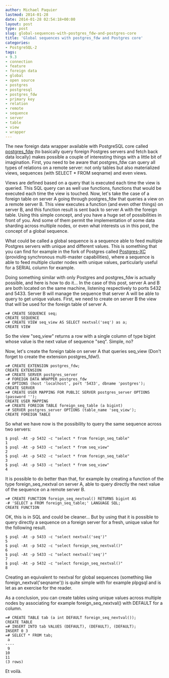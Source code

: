 ```yaml
---
author: Michael Paquier
lastmod: 2014-01-28
date: 2014-01-28 02:54:18+00:00
layout: post
type: post
slug: global-sequences-with-postgres_fdw-and-postgres-core
title: 'Global sequences with postgres_fdw and Postgres core'
categories:
- PostgreSQL-2
tags:
- 9.3
- connection
- feature
- foreign data
- global
- open source
- postgres
- postgresql
- postgres_fdw
- primary key
- relation
- remote
- sequence
- server
- table
- view
- wrapper
---
```

The new foreign data wrapper available with PostgreSQL core called
[postgres\_fdw](http://www.postgresql.org/docs/devel/static/postgres-fdw.html)
(to basically query foreign Postgres servers and fetch back data locally)
makes possible a couple of interesting things with a little bit of
imagination. First, you need to be aware that postgres\_fdw can query all
types of relations on a remote server: not only tables but also materialized
views, sequences (with SELECT * FROM seqname) and even views.

Views are defined based on a query that is executed each time the view is
queried. This SQL query can as well use functions, functions that would be
executed each time the view is touched. Now, let's take the case of a foreign
table on server A going through postgres\_fdw that queries a view on a remote
server B. This view executes a function (and even other things) on server B,
and this function result is sent back to server A with the foreign table.
Using this simple concept, and you have a huge set of possibilities in front
of you. And some of them permit the implementation of some data sharding
across multiple nodes, or even what interests us in this post, the concept
of a global sequence.

What could be called a global sequence is a sequence able to feed multiple
Postgres servers with unique and different values. This is something that
you can find for example in the fork of Postgres called
[Postgres-XC](https://sourceforge.net/apps/mediawiki/postgres-xc/index.php?title=Main_Page)
(providing synchronous multi-master capabilities), where a sequence is able
to feed multiple cluster nodes with unique values, particularly useful for
a SERIAL column for example.

Doing something similar with only Postgres and postgres\_fdw is actually
possible, and here is how to do it... In the case of this post, server A
and B are both located on the same machine, listening respectively to ports
5432 and 5433. Server B will manage the sequence that server A will be able
to query to get unique values. First, we need to create on server B the view
that will be used for the foreign table of server A.

    =# CREATE SEQUENCE seq;
    CREATE SEQUENCE
    =# CREATE VIEW seq_view AS SELECT nextval('seq') as a;
    CREATE VIEW

So the view "seq\_view" returns a row with a single column of type bigint
whose value is the next value of sequence "seq". Simple, no?

Now, let's create the foreign table on server A that queries seq\_view
(Don't forget to create the extension postgres\_fdw!).

    =# CREATE EXTENSION postgres_fdw;
    CREATE EXTENSION
    =# CREATE SERVER postgres_server
    -# FOREIGN DATA WRAPPER postgres_fdw
    -# OPTIONS (host 'localhost', port '5433', dbname 'postgres');
    CREATE SERVER
    =# CREATE USER MAPPING FOR PUBLIC SERVER postgres_server OPTIONS (password '');
    CREATE USER MAPPING
    =# CREATE FOREIGN TABLE foreign_seq_table (a bigint)
    -# SERVER postgres_server OPTIONS (table_name 'seq_view');
    CREATE FOREIGN TABLE

So what we have now is the possibility to query the same sequence across two
servers:

    $ psql -At -p 5432 -c "select * from foreign_seq_table"
    1
    $ psql -At -p 5433 -c "select * from seq_view"
    2
    $ psql -At -p 5432 -c "select * from foreign_seq_table"
    3
    $ psql -At -p 5433 -c "select * from seq_view"
    4

It is possible to do better than that, for example by creating a function of
the type foreign\_seq\_nextval on server A, able to query directly the next
value of the sequence on a remote server B.

    =# CREATE FUNCTION foreign_seq_nextval() RETURNS bigint AS
    -# 'SELECT a FROM foreign_seq_table;' LANGUAGE SQL;
    CREATE FUNCTION

OK, this is in SQL and could be cleaner... But by using that it is possible
to query directly a sequence on a foreign server for a fresh, unique value
for the following result.

    $ psql -At -p 5433 -c "select nextval('seq')"
    5
    $ psql -At -p 5432 -c "select foreign_seq_nextval()"
    6
    $ psql -At -p 5433 -c "select nextval('seq')"
    7
    $ psql -At -p 5432 -c "select foreign_seq_nextval()"
    8

Creating an equivalent to nextval for global sequences (something like
foreign\_nextval('seqname')) is quite simple with for example plpgsql and
is let as an exercise for the reader.

As a conclusion, you can create tables using unique values across multiple
nodes by associating for example foreign\_seq\_nextval() with DEFAULT for
a column.

    =# CREATE TABLE tab (a int DEFAULT foreign_seq_nextval());
    CREATE TABLE
    =# INSERT INTO tab VALUES (DEFAULT), (DEFAULT), (DEFAULT);
    INSERT 0 3
    =# SELECT * FROM tab;
     a
    ----
     9
    10
    11
    (3 rows)

Et voilà.
